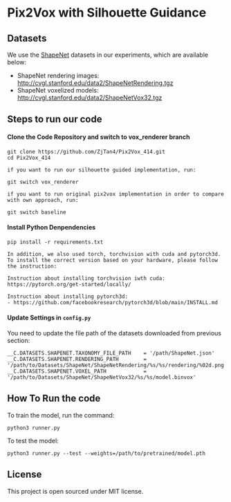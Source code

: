 # Pix2Vox with Silhouette Guidance

## Datasets

We use the [ShapeNet](https://www.shapenet.org/) datasets in our experiments, which are available below:

- ShapeNet rendering images: http://cvgl.stanford.edu/data2/ShapeNetRendering.tgz
- ShapeNet voxelized models: http://cvgl.stanford.edu/data2/ShapeNetVox32.tgz



## Steps to run our code

#### Clone the Code Repository and switch to vox_renderer branch


```
git clone https://github.com/ZjTan4/Pix2Vox_414.git
cd Pix2Vox_414

if you want to run our silhouette guided implementation, run:

git switch vox_renderer

if you want to run original pix2vox implementation in order to compare with own approach, run:

git switch baseline

```

#### Install Python Denpendencies

```
pip install -r requirements.txt

In addition, we also used torch, torchvision with cuda and pytorch3d. To install the correct version based on your hardware, please follow the instruction:

Instruction about installing torchvision iwth cuda:
https://pytorch.org/get-started/locally/

Instruction about installing pytorch3d:
- https://github.com/facebookresearch/pytorch3d/blob/main/INSTALL.md
```

#### Update Settings in `config.py`

You need to update the file path of the datasets downloaded from previous section:

```
__C.DATASETS.SHAPENET.TAXONOMY_FILE_PATH    = '/path/ShapeNet.json'
__C.DATASETS.SHAPENET.RENDERING_PATH        = '/path/to/Datasets/ShapeNet/ShapeNetRendering/%s/%s/rendering/%02d.png'
__C.DATASETS.SHAPENET.VOXEL_PATH            = '/path/to/Datasets/ShapeNet/ShapeNetVox32/%s/%s/model.binvox'

```

## How To Run the code

To train the model, run the command:

```
python3 runner.py
```

To test the model:

```
python3 runner.py --test --weights=/path/to/pretrained/model.pth
```


## License

This project is open sourced under MIT license.




